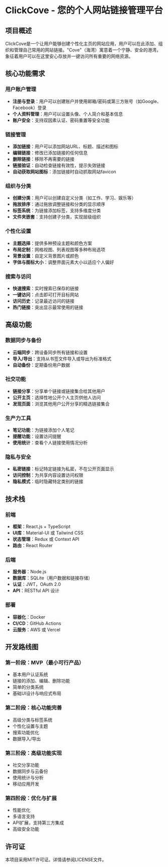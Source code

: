 # ClickCove - 您的个人网站链接管理平台

## 项目概述

ClickCove是一个让用户能够创建个性化主页的网站应用，用户可以在此添加、组织和管理自己常用的网站链接。"Cove"（海湾）寓意着一个宁静、安全的港湾，象征着用户可以在这里安心存放并一键访问所有重要的网络资源。

## 核心功能需求

### 用户账户管理

- **注册与登录**：用户可以创建账户并使用邮箱/密码或第三方账号（如Google、Facebook）登录
- **个人资料管理**：用户可以设置头像、个人简介和基本信息
- **账户安全**：支持双因素认证、密码重置等安全功能

### 链接管理

- **添加链接**：用户可以添加网站URL、标题、描述和图标
- **编辑链接**：修改已添加链接的任何信息
- **删除链接**：移除不再需要的链接
- **链接验证**：自动检查链接有效性，提示失效链接
- **自动获取网站图标**：添加链接时自动抓取网站favicon

### 组织与分类

- **创建分类**：用户可以创建自定义分类（如工作、学习、娱乐等）
- **拖放排序**：通过拖放调整链接和分类的显示顺序
- **标签系统**：为链接添加标签，支持多维度分类
- **文件夹嵌套**：支持创建子分类，实现层级组织

### 个性化设置

- **主题选择**：提供多种预设主题和颜色方案
- **布局定制**：网格视图、列表视图等多种布局选项
- **背景设置**：自定义背景图片或颜色
- **字体与图标大小**：调整界面元素大小以适应个人偏好

### 搜索与访问

- **快速搜索**：实时搜索已保存的链接
- **一键访问**：点击即可打开目标网站
- **访问历史**：记录最近访问的链接
- **热门链接**：突出显示最常使用的链接

## 高级功能

### 数据同步与备份

- **云端同步**：跨设备同步所有链接和设置
- **导入/导出**：支持从书签文件导入或导出为标准格式
- **自动备份**：定期备份用户数据

### 社交功能

- **链接分享**：分享单个链接或链接集合给其他用户
- **公开主页**：选择性地公开个人主页供他人访问
- **发现页面**：浏览其他用户公开分享的精选链接集合

### 生产力工具

- **笔记功能**：为链接添加个人笔记
- **提醒功能**：设置访问提醒
- **使用统计**：查看个人链接使用情况分析

### 隐私与安全

- **私密链接**：标记特定链接为私密，不在公开页面显示
- **访问控制**：为共享内容设置访问权限
- **隐私模式**：临时隐藏特定类别的链接

## 技术栈

### 前端

- **框架**：React.js + TypeScript
- **UI库**：Material-UI 或 Tailwind CSS
- **状态管理**：Redux 或 Context API
- **路由**：React Router

### 后端

- **服务器**：Node.js
- **数据库**：SQLite（用户数据和链接存储）
- **认证**：JWT，OAuth 2.0
- **API**：RESTful API 设计

### 部署

- **容器化**：Docker
- **CI/CD**：GitHub Actions
- **云服务**：AWS 或 Vercel

## 开发路线图

### 第一阶段：MVP（最小可行产品）

- 基本用户认证系统
- 链接的添加、编辑、删除功能
- 简单的分类系统
- 基础UI设计与响应式布局

### 第二阶段：核心功能完善

- 高级分类与标签系统
- 个性化设置与主题
- 搜索功能优化
- 数据导入/导出

### 第三阶段：高级功能实现

- 社交分享功能
- 数据同步与云备份
- 使用统计与分析
- 移动应用开发

### 第四阶段：优化与扩展

- 性能优化
- 多语言支持
- API扩展，支持第三方集成
- 高级安全功能


## 许可证

本项目采用MIT许可证。详情请参阅LICENSE文件。